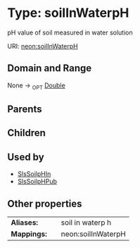 
# Type: soilInWaterpH


pH value of soil measured in water solution

URI: [neon:soilInWaterpH](https://data.neonscience.org/soilInWaterpH)


## Domain and Range

None ->  <sub>OPT</sub> [Double](types/Double.md)

## Parents


## Children


## Used by

 * [SlsSoilpHIn](SlsSoilpHIn.md)
 * [SlsSoilpHPub](SlsSoilpHPub.md)

## Other properties

|  |  |  |
| --- | --- | --- |
| **Aliases:** | | soil in waterp h |
| **Mappings:** | | neon:soilInWaterpH |

